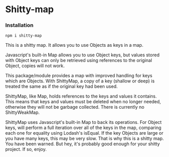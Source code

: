 # Shitty-map

### Installation
```
npm i shitty-map
```

This is a shitty map. It allows you to use Objects as keys in a map. 

Javascript's built-in Map allows you to use Object keys, but values stored with Object keys can only be retrieved using references to the original Object, copies will not work. 

This package/module provides a map with improved handling for keys which are Objects. With ShittyMap, a copy of a key (shallow or deep) is treated the same as if the original key had been used. 

ShittyMap, like Map, holds references to the keys and values it contains. This means that keys and values must be deleted when no longer needed, otherwise they will not be garbage collected. There is currently no ShittyWeakMap. 

ShittyMap uses Javascript's built-in Map to back its operations. For Object keys, will perform a full iteration over all of the keys in the map, comparing each one for equality using Lodash's isEqual. If the key Objects are large or you have many keys, this may be very slow. That is why this is a shitty map. You have been warned. But hey, it's probably good enough for your shitty project. If so, enjoy. 
